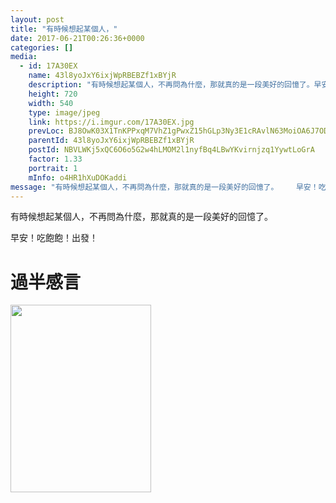 ```yaml
---
layout: post
title: "有時候想起某個人，" 
date: 2017-06-21T00:26:36+0000 
categories: [] 
media:
  - id: 17A30EX
    name: 43l8yoJxY6ixjWpRBEBZf1xBYjR
    description: "有時候想起某個人，不再問為什麼，那就真的是一段美好的回憶了。早安！吃飽飽！出發！ 過半感言"   
    height: 720
    width: 540
    type: image/jpeg
    link: https://i.imgur.com/17A30EX.jpg
    prevLoc: BJ8OwK03X1TnKPPxqM7VhZ1gPwxZ15hGLp3Ny3E1cRAvlN63MoiOA6J7ODOjIzM17YR5BOFYn9wNALBGfZX8B6N7vnSn7n7JXvNDtYOAB9pBAyIM2LZv9MVNf6WDqPNJAxsL0j8QREjGsYoO9QoDpxfyzl46Nw2kcjZVWjAOBNuDxxO06kwEhzYqNvv0m0SDnBQnpkA9FAv8zZP9JXiRpB01BVRwS5ymzQwzNwTmvow1Yp2AuL833L4k16H3vX8N6LmVimg
    parentId: 43l8yoJxY6ixjWpRBEBZf1xBYjR
    postId: NBVLWKj5xQC6O6o5G2w4hLMOM2l1nyfBq4LBwYKvirnjzq1YywtLoGrA
    factor: 1.33
    portrait: 1
    mInfo: o4HR1hXuDOKaddi
message: "有時候想起某個人，不再問為什麼，那就真的是一段美好的回憶了。    早安！吃飽飽！出發！     過半感言"
---
```


有時候想起某個人，不再問為什麼，那就真的是一段美好的回憶了。  
  
早安！吃飽飽！出發！  
  
# 過半感言


[//]: #media:  
<a href="https://i.imgur.com/17A30EX.jpg"><img src="https://i.imgur.com/17A30EX.jpg" height="300" width="225" /></a> 
 
